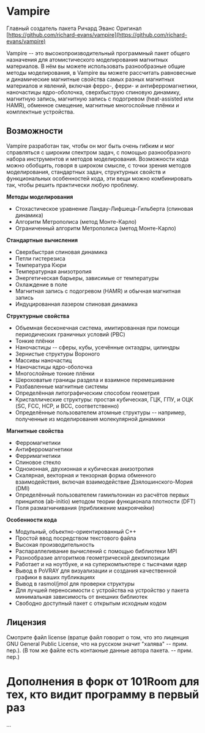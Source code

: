 Vampire
==============

Главный создатель пакета Ричард Эванс
Оригинал [https://github.com/richard-evans/vampire](https://github.com/richard-evans/vampire)

Vampire -- это высокопроизводительный программный пакет общего назначения для атомистического моделирования магнитных материалов. В нём вы можете использовать разнообразные общие методы моделирования, в Vampire вы можете рассчитать равновесные и динамические магнитные свойства самых разных магнитных материалов и явлений, включая ферро-, ферри- и антиферромагнетики, наночастицы ядро-оболочка, сверхбыструю спиновую динамику, магнитную запись, магнитную запись с подогревом (heat-assisted или HAMR), обменное смещение, магнитные многослойные плёнки и комплектные устройства.

Возможности
---------------
Vampire разработан так, чтобы он мог быть очень гибким и мог справляться с широким спектром задач, с помощью разнообразного набора инструментов и методов моделирования. Возможности кода можно обобщить, говоря в широком смысле, с точки зрения методов моделирования, стандартных задач, структурных свойств и функциональных особенностей кода, эти вещи можно комбинировать так, чтобы решить практически любую проблему.

**Методы моделирования**
- Стохастическое уравнение Ландау-Лифшеца-Гильберта (спиновая динамика)
- Алгоритм Метрополиса (метод Монте-Карло)
- Ограниченный алгоритм Метрополиса (метод Монте-Карло)

**Стандартные вычисления**
- Сверхбыстрая спиновая динамика
- Петли гистерезиса
- Температура Кюри
- Температурная анизотропия
- Энергетическая барьеры, зависимые от температуры
- Охлаждение в поле
- Магнитная запись с подогревом (HAMR) и обычная магнитная запись
- Индуцированная лазером спиновая динамика

**Структурные свойства**
- Объемная бесконечная система, имитированная при помощи периодических граничных условий (PBC)
- Тонкие плёнки
- Наночастицы -- сферы, кубы, усечённые октаэдры, цилиндры
- Зернистые структуры Вороного
- Массивы наночастиц
- Наночастицы ядро-оболочка
- Многослойные тонкие плёнки
- Шероховатые границы раздела и взаимное перемешивание
- Разбавленные магнитные системы
- Определённая литографическим способом геометрия
- Кристаллические структуры: простая кубическая, ГЦК, ГПУ, и ОЦК (SC, FCC, HCP, и BCC, соответственно)
- Определённые пользователем атомные структуры -- например, полученные из моделирования молекулярной динамики

**Магнитные свойства**
- Ферромагнетики
- Антиферромагнетики
- Ферримагнетики
- Спиновое стекло
- Одноионная, двухионная и кубическая анизотропия
- Скалярная, векторная и тензорная форма обменного взаимодействия, включая взаимодействие Дзялошинского-Мория (DMI)
- Определённый пользователем гамильтониан из расчётов первых принципов (ab-initio) методом теории функционала плотности (DFT)
- Поля размагничивания (приближение макроячейки)

**Особенности кода**
- Модульный, объектно-ориентированный C++
- Простой ввод посредством текстового файла
- Высокая производительность
- Распараллеливание вычислений с помощью библиотеки MPI
- Разнообразие алгоритмов геометрической декомпозиции
- Работает и на ноутбуке, и на суперкомпьютере с тысячами ядер
- Вывод в PoVRAY для визуализации и создания качественной графики в ваших публикациях
- Вывод в rasmol/jmol для проверки структуры
- Для лучшей переносимости с устройства на устройство у пакета минимальная зависимость от внешних библиотек
- Свободно доступный пакет с открытым исходным кодом

Лицензия
---------------
Смотрите файл license (вратце файл говорит о том, что это лиценция GNU General Public License, что на русском значит "халява" -- прим. пер.). (В том же файле есть контакные данные автора пакета. -- прим. пер.)

Дополнения в форк от 101Room для тех, кто видит программу в первый раз
==============
...

